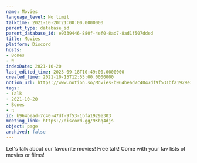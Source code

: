 ```yaml
---
name: Movies
language_level: No limit
talktime: 2021-10-20T21:00:00.0000000
parent_type: database_id
parent_database_id: e9339446-880f-4ef0-8ad7-8ad1f507dded
title: Movies
platform: Discord
hosts:
- Bones
- π
indexDate: 2021-10-20
last_edited_time: 2023-09-18T10:49:00.0000000
created_time: 2021-10-15T12:55:00.0000000
notion_url: https://www.notion.so/Movies-b964bead7c4047df9f531bfa1929e303
tags:
- Talk
- 2021-10-20
- Bones
- π
id: b964bead-7c40-47df-9f53-1bfa1929e303
meeting_link: https://discord.gg/9Kbq4djs
object: page
archived: false
---
```


Let's talk about our favourite movies!
Free talk! Come with your fav lists of movies or films!


